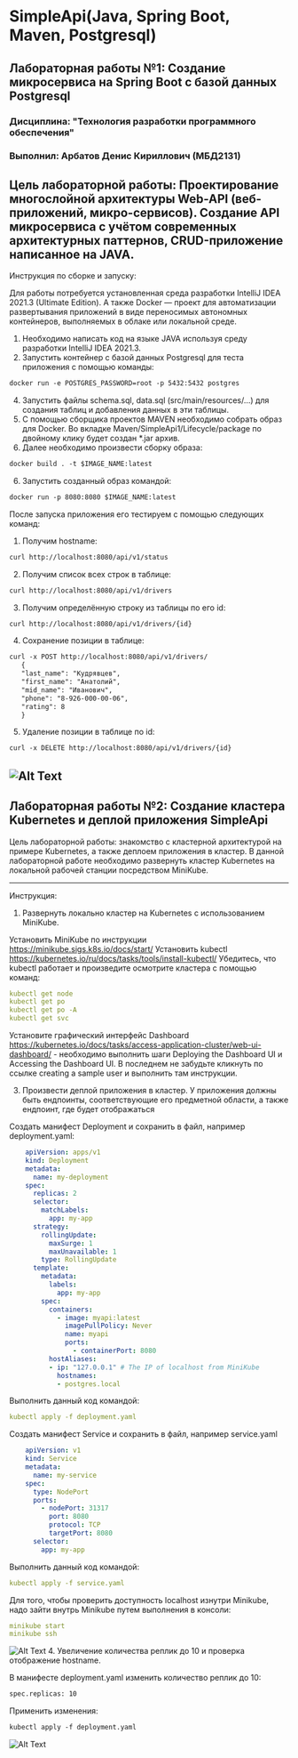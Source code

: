 # SimpleApi(Java, Spring Boot, Maven, Postgresql)
 Лабораторная работы №1: Создание микросервиса на Spring Boot с базой данных Postgresql
------------------------------------------------------------------------------------------------------------------------------------

### Дисциплина: "Технология разработки программного обеспечения"

### Выполнил: Арбатов Денис Кириллович (МБД2131)

Цель лабораторной работы: Проектирование многослойной архитектуры Web-API (веб-приложений, микро-сервисов). Создание API микросервиса с учётом современных архитектурных паттернов, CRUD-приложение
написанное на JAVA.
------------------------------------------------------------------------------------------------------------------------------------
Инструкция по сборке и запуску:

Для работы потребуется установленная среда разработки IntelliJ IDEA 2021.3 (Ultimate Edition). А также Docker — проект для автоматизации развертывания приложений в виде переносимых автономных контейнеров, 
выполняемых в облаке или локальной среде.
1. Необходимо написать код на языке JAVA используя среду разработки IntelliJ IDEA 2021.3.
2. Запустить контейнер с базой данных Postgresql для теста приложения с помощью команды: 
```html 
docker run -e POSTGRES_PASSWORD=root -p 5432:5432 postgres 
```
4. Запустить файлы schema.sql, data.sql (src/main/resources/...) для создания таблиц и добавления данных в эти таблицы.
5. С помощью сборщика проектов MAVEN необходимо собрать образ для Docker. Во вкладке Maven/SimpleApi1/Lifecycle/package по двойному клику будет создан *.jar архив.
6. Далее необходимо произвести сборку образа: 
```html
docker build . -t $IMAGE_NAME:latest
```
6. Запустить созданный образ командой: 
```html
docker run -p 8080:8080 $IMAGE_NAME:latest
```

После запуска приложения его тестируем с помощью следующих команд:
1. Получим hostname: 
```html
curl http://localhost:8080/api/v1/status
```
2. Получим список всех строк в таблице:
```html
curl http://localhost:8080/api/v1/drivers
```
3. Получим определённую строку из таблицы по его id: 
```html
curl http://localhost:8080/api/v1/drivers/{id} 
```
4. Сохранение позиции в таблице:
```html
curl -x POST http://localhost:8080/api/v1/drivers/	
   {
   "last_name": "Кудрявцев",
   "first_name": "Анатолий",
   "mid_name": "Иванович",
   "phone": "8-926-000-00-06",
   "rating": 8
   }
```
5. Удаление позиции в таблице по id: 
```html
curl -x DELETE http://localhost:8080/api/v1/drivers/{id} 
```
![Alt Text](https://github.com/denis3079/SimpleApi/blob/master/Api_docker.gif)
-------------------------------------------------------------------------------------------------------------------------------------
 Лабораторная работы №2: Создание кластера Kubernetes и деплой приложения SimpleApi
-------------------------------------------------------------------------------------------------------------------------------------

Цель лабораторной работы: знакомство с кластерной архитектурой на примере Kubernetes, а также деплоем приложения в кластер.
В данной лабораторной работе необходимо развернуть кластер Kubernetes на локальной рабочей станции посредством MiniKube.

--------------------------------------------------------------------------------------------------------------------------------------
Инструкция:
1. Развернуть локально кластер на Kubernetes с использованием MiniKube.

Установить MiniKube по инструкции https://minikube.sigs.k8s.io/docs/start/
Установить kubectl https://kubernetes.io/ru/docs/tasks/tools/install-kubectl/
Убедитесь, что kubectl работает и произведите осмотрите кластера с помощью команд:
```yaml
kubectl get node
kubectl get po
kubectl get po -A
kubectl get svc
```
Установите графический интерфейс Dashboard https://kubernetes.io/docs/tasks/access-application-cluster/web-ui-dashboard/ - необходимо выполнить шаги Deploying the Dashboard UI и Accessing the Dashboard UI. 
В последнем не забудьте кликнуть по ссылке creating a sample user и выполнить там инструкции.

3. Произвести деплой приложения в кластер. У приложения должны быть ендпоинты, соответствующие его предметной области, а также ендпоинт, 
где будет отображаться

Создать манифест Deployment и сохранить в файл, например deployment.yaml:

```yaml
    apiVersion: apps/v1
    kind: Deployment
    metadata:
      name: my-deployment
    spec:
      replicas: 2
      selector:
        matchLabels:
          app: my-app
      strategy:
        rollingUpdate:
          maxSurge: 1
          maxUnavailable: 1
        type: RollingUpdate
      template:
        metadata:
          labels:
            app: my-app
        spec:
          containers:
            - image: myapi:latest
              imagePullPolicy: Never 
              name: myapi
              ports:
                - containerPort: 8080
          hostAliases:
          - ip: "127.0.0.1" # The IP of localhost from MiniKube
            hostnames:
            - postgres.local
```
Выполнить данный код командой: 
```yaml
kubectl apply -f deployment.yaml
```

Создать манифест Service и сохранить в файл, например service.yaml
```yaml
    apiVersion: v1
    kind: Service
    metadata:
      name: my-service
    spec:
      type: NodePort
      ports:
        - nodePort: 31317
          port: 8080
          protocol: TCP
          targetPort: 8080
      selector:
        app: my-app
```
Выполнить данный код командой: 
```yaml
kubectl apply -f service.yaml
```
Для того, чтобы проверить доступность localhost изнутри Minikube, надо зайти внутрь Minikube путем выполнения в консоли:
```yaml
minikube start
minikube ssh
```
![Alt Text](https://github.com/denis3079/SimpleApi/blob/master/Minikube.bmp)
4. Увеличение количества реплик до 10 и проверка отображение hostname.

В манифесте deployment.yaml изменить количество реплик до 10:
```html
spec.replicas: 10
```
Применить изменения:
```html
kubectl apply -f deployment.yaml
```
![Alt Text](https://github.com/denis3079/SimpleApi/blob/master/deployment.bmp)

